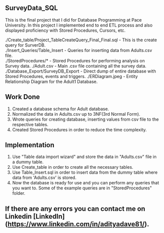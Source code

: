 ## SurveyData_SQL
This is the final project that I did for Database Programming at Pace University. In this project I implemented end to end ETL process and also displayed proficiency with Stored Procedures, Cursors, etc.

./Create_table/Project_TableCreateQuery_Final_Final.sql - This is the create query for SurverDB.  
./Insert_Queries/Table_Insert - Queries for inserting data from Adults.csv file.  
./StoredProcedures/* - Stored Procedures for performing analysis on Survey data.
./Adult.csv - Main .csv file containing all the survey data.  
./Database_Export/SurveyDB_Export - Direct dump of entire database with Stored Procedures, events and triggers.
./ERDiagram.jpeg - Entity Relationship Diagram for the Adult1 Database.

## Work Done
1. Created a database schema for Adult database.  
2. Normalized the data in Adults.csv up to 3NF(3rd Normal Form).
3. Wrote queries for creating database, inserting values from csv file to the respective tables.
4. Created Stored Procedures in order to reduce the time complexity.

## Implementation
1. Use "Table data import wizard" and store the data in "Adults.csv" file in a dummy table.  
2. Use Create_table in order to create all the necessary tables.  
3. Use Table_Insert.sql in order to insert data from the dummy table where data  from 'Adults.csv' is stored.  
4. Now the database is ready for use and you can perform any queries that you want to. Some of the example queries are in "StoredProcedures" folder.    

## If there are any errors you can contact me on Linkedin [LinkedIn] (https://www.linkedin.com/in/adityadave81/).
